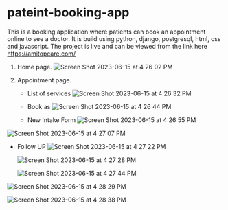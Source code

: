 # pateint-booking-app
This is a booking application where patients can book an appointment online to see a doctor. It is build using python, django, postgresql, html, css and javascript. The project is live and can be viewed from the link here https://amitopcare.com/

1. Home page.
  ![Screen Shot 2023-06-15 at 4 26 02 PM](https://github.com/michealdayo64/patient-booking-app/assets/55289122/639a3ac2-6733-4753-b735-4346ce15da36)


2. Appointment page.
   - List of services
     ![Screen Shot 2023-06-15 at 4 26 32 PM](https://github.com/michealdayo64/pateint-booking-app/assets/55289122/508231e1-2022-440c-bfe3-9e17d6541cdc)

   - Book as
     ![Screen Shot 2023-06-15 at 4 26 44 PM](https://github.com/michealdayo64/pateint-booking-app/assets/55289122/a424cf44-cfe2-456c-b5f8-c2da3685521b)

   - New Intake Form
     ![Screen Shot 2023-06-15 at 4 26 55 PM](https://github.com/michealdayo64/pateint-booking-app/assets/55289122/add113f0-87f3-4789-b775-c14015c6be89)

  ![Screen Shot 2023-06-15 at 4 27 07 PM](https://github.com/michealdayo64/pateint-booking-app/assets/55289122/f63259fe-00c7-4253-9559-9e098f15924e)

   - Follow UP
     ![Screen Shot 2023-06-15 at 4 27 22 PM](https://github.com/michealdayo64/pateint-booking-app/assets/55289122/671eaa53-1834-4dcb-ac5d-0d6e26097d5f)

     ![Screen Shot 2023-06-15 at 4 27 28 PM](https://github.com/michealdayo64/pateint-booking-app/assets/55289122/f43edd90-a9b4-4720-a65f-195b3abc1e9f)

     ![Screen Shot 2023-06-15 at 4 27 44 PM](https://github.com/michealdayo64/pateint-booking-app/assets/55289122/5ca01ff8-37ef-442f-86d2-cfecad3e5e54)
     
![Screen Shot 2023-06-15 at 4 28 29 PM](https://github.com/michealdayo64/pateint-booking-app/assets/55289122/77f3355f-ce21-4424-83b9-fd4bef85e4a0)

![Screen Shot 2023-06-15 at 4 28 38 PM](https://github.com/michealdayo64/pateint-booking-app/assets/55289122/6edd60dc-764a-4c90-9b2a-be54da92e281)



